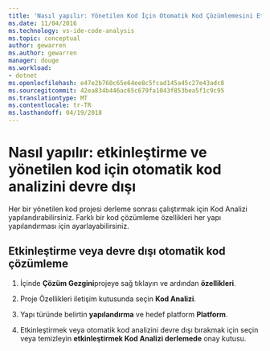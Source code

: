 ```yaml
---
title: 'Nasıl yapılır: Yönetilen Kod İçin Otomatik Kod Çözümlemesini Etkinleştirme ve Devre Dışı Bırakma'
ms.date: 11/04/2016
ms.technology: vs-ide-code-analysis
ms.topic: conceptual
author: gewarren
ms.author: gewarren
manager: douge
ms.workload:
- dotnet
ms.openlocfilehash: e47e2b760c65e64ee8c5fcad145a45c27e43adc8
ms.sourcegitcommit: 42ea834b446ac65c679fa1043f853bea5f1c9c95
ms.translationtype: MT
ms.contentlocale: tr-TR
ms.lasthandoff: 04/19/2018
---
```

# <a name="how-to-enable-and-disable-automatic-code-analysis-for-managed-code"></a>Nasıl yapılır: etkinleştirme ve yönetilen kod için otomatik kod analizini devre dışı

Her bir yönetilen kod projesi derleme sonrası çalıştırmak için Kod Analizi yapılandırabilirsiniz. Farklı bir kod çözümleme özellikleri her yapı yapılandırması için ayarlayabilirsiniz.

## <a name="to-enable-or-disable-automatic-code-analysis"></a>Etkinleştirme veya devre dışı otomatik kod çözümleme

1. İçinde **Çözüm Gezgini**projeye sağ tıklayın ve ardından **özellikleri**.

1. Proje Özellikleri iletişim kutusunda seçin **Kod Analizi**.

1. Yapı türünde belirtin **yapılandırma** ve hedef platform **Platform**.

1. Etkinleştirmek veya otomatik kod analizini devre dışı bırakmak için seçin veya temizleyin **etkinleştirmek Kod Analizi derlemede** onay kutusu.
